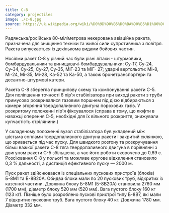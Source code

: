 ```yaml
---
title: С-8
category: projectiles
image: ./c-8.jpg
source: https://uk.wikipedia.org/wiki/%D0%9D%D0%B5%D0%BA%D0%B5%D1%80%D0%BE%D0%B2%D0%B0%D0%BD%D0%B0_%D0%B0%D0%B2%D1%96%D0%B0%D1%86%D1%96%D0%B9%D0%BD%D0%B0_%D1%80%D0%B0%D0%BA%D0%B5%D1%82%D0%B0
---
```


Радянська/російська 80-міліметрова некерована авіаційна ракета, призначена для знищення техніки та живої сили супротивника з повітря. Ракета випускається із декількома видами бойових частин.

Носіями ракет С-8 у різний час були різні літаки - штурмовики, бомбардувальники та винищувачі-бомбардувальники: Су-17, Су-24, Су-34, Су-25, Су-27, Су-35, МіГ-23 та МіГ- 27; ударні вертольоти: Мі-8, Мі-24, Мі-35, Мі-28, Ка-52 та Ка-50, а також бронетранспортери та десантно-штурмові катери.

Ракета С-8 зберегла принципову схему та компонування ракети С-5. Для поліпшення точності 6 пір'я стабілізатора при виході ракети з труби примусово розкривалися газовим поршнем під дією відбираються з камери згоряння твердопаливного двигуна порохових газів. У розкритому положенні пір'я фіксувалося (справа в тому, що люфти в наважці оперення С-5, необхідні для їх вільного розкриття, знижували купчастість стрілянини.)

У складеному положенні вузол стабілізатора був укладений між шістьма соплами твердопаливного двигуна ракети і закритий склянкою, що зривається під час пуску. Для швидкого розгону та розкручування більш важкої ракети С-8 тяга твердопаливного двигуна в порівнянні з двигуном ракети С-5 збільшена, а час його роботи скорочено до 0,69 с. Розсіювання С-8 у польоті та можливе кругове відхилення становило 0,3 % дальності, а дистанція ефективного пуску — 2000 м.

Пуск ракет здійснювався із спеціальних пускових пристроїв (блоків) Б-8М1 та Б-8В20А. Обидва блоки мали по 20 пускових труб, відкритих із казенної частини. Довжина блоку Б-8М1 (Б-8В20А) становила 2760 мм (1700 мм), діаметр блоку 520 мм (520 мм). Вага пустого блоку 160 кг (123 кг). Пізніше було розроблено пускові пристрої типу Б-8В7, які мали 7 відкритих пускових труб. Вага пустого блоку 40 кг. Довжина 1780 мм. Діаметр 332 мм.

##

